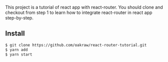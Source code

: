 This project is a tutorial of react app with react-router. You should clone and checkout from step 1 to learn how to integrate react-router in react app step-by-step.

## Install

```bash
$ git clone https://github.com/oakraw/react-router-tutorial.git
$ yarn add
$ yarn start
```
